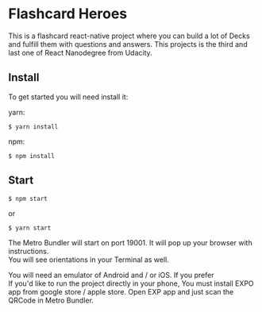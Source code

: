 # Flashcard Heroes

This is a flashcard react-native project where you can build a lot of Decks and fulfill them with questions and answers. This projects is the third and last one of React Nanodegree from Udacity.


## Install

To get started you will need install it:

yarn:

    $ yarn install


npm:

    $ npm install


## Start

    $ npm start

or

    $ yarn start

The Metro Bundler will start on port 19001. It will pop up your browser with instructions.<br>
You will see orientations in your Terminal as well.

You will need an emulator of Android and / or iOS. If you prefer <br>
If you'd like to run the project directly in your phone, You must install EXPO app from google store / apple store. Open EXP app and just scan the QRCode in Metro Bundler.
